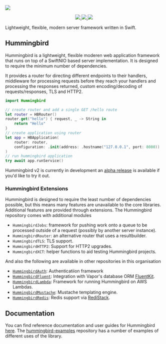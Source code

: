 <picture>
  <source media="(prefers-color-scheme: dark)" srcset="https://opticalaberration.com/images/hummingbird-white-text@0.5x.png">
  <img src="https://opticalaberration.com/images/hummingbird-black-text@0.5x.png">
</picture>
<p align="center">
<a href="https://swift.org">
  <img src="https://img.shields.io/badge/swift-5.9-brightgreen.svg"/>
</a>
<a href="https://github.com/hummingbird-project/hummingbird/actions?query=workflow%3ACI">
  <img src="https://github.com/hummingbird-project/hummingbird/actions/workflows/ci.yml/badge.svg?branch=2.x.x"/>
</a>
<a href="https://discord.gg/7ME3nZ7mP2">
  <img src="https://img.shields.io/badge/chat-discord-brightgreen.svg"/>
</a>
</p>

Lightweight, flexible, modern server framework written in Swift.

## Hummingbird

Hummingbird is a lightweight, flexible moderen web application framework that runs on top of a SwiftNIO based server implementation. It is designed to require the minimum number of dependencies.

It provides a router for directing different endpoints to their handlers, middleware for processing requests before they reach your handlers and processing the responses returned, custom encoding/decoding of requests/responses, TLS and HTTP2.

```swift
import Hummingbird

// create router and add a single GET /hello route
let router = HBRouter()
router.get("hello") { request, _ -> String in
    return "Hello"
}
// create application using router
let app = HBApplication(
    router: router,
    configuration: .init(address: .hostname("127.0.0.1", port: 8080))
)
// run hummingbird application
try await app.runService()
```

Hummingbird v2 is currently in development an [alpha release](https://github.com/hummingbird-project/hummingbird/releases/tag/2.0.0-alpha.1) is available if you'd like to try it out.

### Hummingbird Extensions

Hummingbird is designed to require the least number of dependencies possible, but this means many features are unavailable to the core libraries. Additional features are provided through extensions. The Hummingbird repository comes with additional modules 

- `HummingbirdJobs`: framework for pushing work onto a queue to be processed outside of a request (possibly by another server instance).
- `HummingbirdRouter`: an alternative router that uses a resultbuilder.
- `HummingbirdTLS`: TLS support.
- `HummingbirdHTTP2`: Support for HTTP2 upgrades.
- `HummingbirdXCT`: helper functions to aid testing Hummingbird projects.

And also the following are available in other repositories in this organisation

- [`HummingbirdAuth`](https://github.com/hummingbird-project/hummingbird-auth/tree/2.x.x): Authenticatiion framework
- [`HummingbirdFluent`](https://github.com/hummingbird-project/hummingbird-fluent/tree/2.x.x): Integration with Vapor's database ORM [FluentKit](https://github.com/Vapor/fluent-kit).
- [`HummingbirdLambda`](https://github.com/hummingbird-project/hummingbird-lambda/tree/2.x.x): Framework for running Hummingbird on AWS Lambdas.
- [`HummingbirdMustache`](https://github.com/hummingbird-project/hummingbird-mustache): Mustache templating engine.
- [`HummingbirdRedis`](https://github.com/hummingbird-project/hummingbird-redis/tree/2.x.x): Redis support via [RediStack](https://github.com/swift-server/RediStack).

## Documentation

You can find reference documentation and user guides for Hummingbird [here](https://hummingbird-project.github.io/hummingbird-docs/2.0/documentation/hummingbird/). The [hummingbird-examples](https://github.com/hummingbird-project/hummingbird-examples/tree/2.x.x) repository has a number of examples of different uses of the library.
